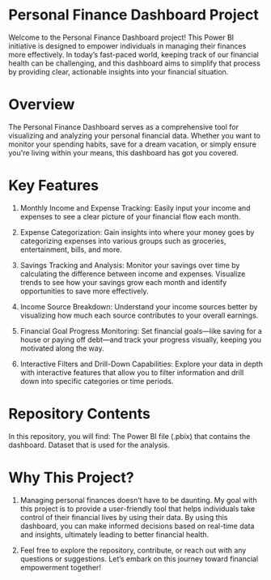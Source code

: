 # Personal Finance Dashboard Project

Welcome to the Personal Finance Dashboard project! This Power BI initiative is designed to empower individuals in managing their finances more effectively. In today’s fast-paced world, keeping track of our financial health can be challenging, and this dashboard aims to simplify that process by providing clear, actionable insights into your financial situation.

# Overview

The Personal Finance Dashboard serves as a comprehensive tool for visualizing and analyzing your personal financial data. Whether you want to monitor your spending habits, save for a dream vacation, or simply ensure you're living within your means, this dashboard has got you covered. 

# Key Features

1. Monthly Income and Expense Tracking: Easily input your income and expenses to see a clear picture of your financial flow each month.
  
2. Expense Categorization: Gain insights into where your money goes by categorizing expenses into various groups such as groceries, entertainment, bills, and more.

3. Savings Tracking and Analysis: Monitor your savings over time by calculating the difference between income and expenses. Visualize trends to see how your savings grow each month and identify opportunities to save more effectively.

4. Income Source Breakdown: Understand your income sources better by visualizing how much each source contributes to your overall earnings.

5. Financial Goal Progress Monitoring: Set financial goals—like saving for a house or paying off debt—and track your progress visually, keeping you motivated along the way.

6. Interactive Filters and Drill-Down Capabilities: Explore your data in depth with interactive features that allow you to filter information and drill down into specific categories or time periods.

# Repository Contents

In this repository, you will find:
The Power BI file (.pbix) that contains the dashboard.
Dataset that is used for the analysis.


# Why This Project?

1. Managing personal finances doesn’t have to be daunting. My goal with this project is to provide a user-friendly tool that helps individuals take control of their financial lives by using their data. By using this dashboard, you can make informed decisions based on real-time data and insights, ultimately leading to better financial health.

2. Feel free to explore the repository, contribute, or reach out with any questions or suggestions. Let’s embark on this journey toward financial empowerment together!
